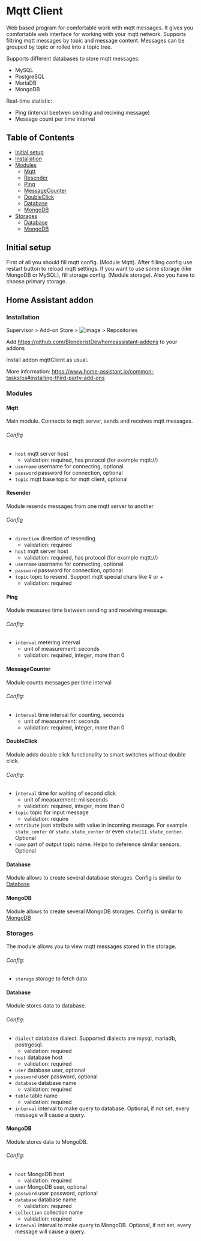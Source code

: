 # Mqtt Client
Web based program for comfortable work with mqtt messages. It gives you comfortable web interface for working with your mqtt network. Supports filtring mqtt messages by topic and message content. Messages can be grouped by topic or rolled into a topic tree.

Supports different databases to store mqtt messages:
- MySQL
- PostgreSQL
- MariaDB
- MongoDB

Real-time statistic:
- Ping (interval beetwen sending and reciving message)
- Message count per time interval


## Table of Contents
- [Initial setup](#initial)
- [Installation](#home_assistant_addon_installation)
- [Modules](#modules)
  - [Mqtt](#mqtt)
  - [Resender](#resender)
  - [Ping](#ping)
  - [MessageCounter](#messagecounter)
  - [DoubleClick](#doubleclick)
  - [Database](#database_module)
  - [MongoDB](#mongodb_module)
- [Storages](#storages)
  - [Database](#database)
  - [MongoDB](#mongodb)

## <a name="initial"></a> Initial setup
First of all you should fill mqtt config. (Module Mqtt). After filling config use restart button to reload mqtt settings.
If you want to use some storage (like MongoDB or MySQL), fill storage config. (Module storage). Also you have to choose primary storage.

## <a name="home_assistant_addon"></a>Home Assistant addon
### <a name="home_assistant_addon_installation"></a> Installation

Supervisor > Add-on Store > ![image](https://user-images.githubusercontent.com/45158965/126977982-fc0a743c-68d9-4034-99aa-28011a3431ab.png) > Repositories

Add https://github.com/BlenderistDev/homeassistant-addons to your addons

Install addon mqttClient as usual.

More information: https://www.home-assistant.io/common-tasks/os#installing-third-party-add-ons


### <a name="modules"> Modules
#### <a name="mqtt"> Mqtt
Main module. Connects to mqtt server, sends and receives mqtt messages.
###### Config
- `host` mqtt server host
  - validation: required, has protocol (for example mqtt://)
- `username` username for connecting, optional
- `password` password for connection, optional
- `topic` mqtt base topic for mqtt client, optional
#### <a name="resender"> Resender
Module resends messages from one mqtt server to another
###### Config
- `direction` direction of resending
  - validation: required
- `host` mqtt server host
  - validation: required, has protocol (for example mqtt://)
- `username` username for connecting, optional
- `password` password for connection, optional
- `topic` topic to resend. Support mqtt special chars like # or +
  - validation: required
#### <a name="ping"> Ping
Module measures time between sending and receiving message.
###### Config:
- `interval` metering interval
  - unit of measurement: seconds
  - validation: required, integer, more than 0
#### <a name="messagecounter"> MessageCounter
Module counts messages per time interval
###### Config:
- `interval` time interval for counting, seconds
  - unit of measurement: seconds
  - validation: required, integer, more than 0
#### <a name="doubleclick"> DoubleClick
Module adds double click functionality to smart switches without double click.
###### Config:
- `interval` time for waiting of second click
  - unit of measurement: miliseconds
  - validation: required, integer, more than 0
- `topic` topic for input message
  - validation: require
- `attribute` json attribute with value in incoming message. For example `state_center` or `state.state_center` or even `state[1].state_center`. Optional
- `name` part of output topic name. Helps to deference similar sensors. Optional
#### <a name="database_module"> Database
Module allows to create several database storages.
Config is similar to [Database](#database)

#### <a name="mongodb_module"> MongoDB
Module allows to create several MongoDB storages.
Config is similar to [MongoDB](#mongodb)

### <a name="storages"> Storages
The module allows you to view mqtt messages stored in the storage.
###### Config:
- `storage` storage to fetch data
#### <a name="database"> Database
Module stores data to database.
###### Config:
- `dialect` database dialect. Supported dialects are mysql, mariadb, postrgesql.
  - validation: required
- `host` database host
  - validation: required
- `user` database user, optional
- `password` user password, optional
- `database` database name
  - validation: required
- `table` table name
  - validation: required
- `interval` interval to make query to database. Optional, if not set, every message will cause a query.
#### <a name="mongodb"> MongoDB
Module stores data to MongoDB.
###### Config:
- `host` MongoDB host
  - validation: required
- `user` MongoDB user, optional
- `password` user password, optional
- `database` database name
  - validation: required
- `collection` collection name
  - validation: required
- `interval` interval to make query to MongoDB. Optional, if not set, every message will cause a query.
